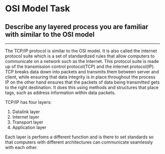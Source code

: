 # OSI Model Task

## Describe any layered process you are familiar with similar to the OSI model

---

The TCP/IP protocol is similar to the OSI model. It is also called the internet protocol suite which is a set of standardized rules that allow computers to communicate on a network such as the Internet.
This protocol suite is made up of the transmission control protocol(TCP) and the internet protocol(IP). TCP breaks data down into packets and transmits them between server and client, while ensuring that data integrity is in place throughout the process
IP on the other hand ensures that the packets of data being transmitted gets to the right destination. It does this using methods and structures that place tags, such as address information within data packets.

TCP/IP has four layers:

1. Datalink layer
1. Internet layer
1. Transport layer
1. Application layer

Each layer is perfoms a different function and is there to set standards so that computers with different architectures can communicate seamlessly with each other.
